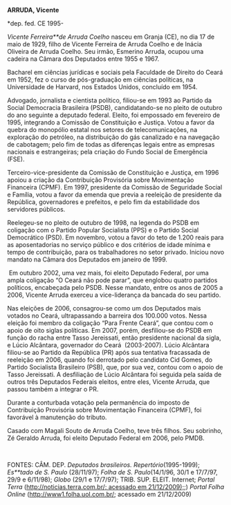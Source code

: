 **ARRUDA, Vicente**

\*dep. fed. CE 1995-

*Vicente Ferreira**de Arruda Coelho* nasceu em Granja (CE), no dia 17 de
maio de 1929, filho de Vicente Ferreira de Arruda Coelho e de Inácia
Oliveira de Arruda Coelho. Seu irmão, Esmerino Arruda, ocupou uma
cadeira na Câmara dos Deputados entre 1955 e 1967.

Bacharel em ciências jurídicas e sociais pela Faculdade de Direito do
Ceará em 1952, fez o curso de pós-graduação em ciências políticas, na
Universidade de Harvard, nos Estados Unidos, concluído em 1954.

Advogado, jornalista e cientista político, filiou-se em 1993 ao Partido
da Social Democracia Brasileira (PSDB), candidatando-se no pleito de
outubro do ano seguinte a deputado federal. Eleito, foi empossado em
fevereiro de 1995, integrando a Comissão de Constituição e Justiça.
Votou a favor da quebra do monopólio estatal nos setores de
telecomunicações, na exploração do petróleo, na distribuição do gás
canalizado e na navegação de cabotagem; pelo fim de todas as diferenças
legais entre as empresas nacionais e estrangeiras; pela criação do Fundo
Social de Emergência (FSE).

Terceiro-vice-presidente da Comissão de Constituição e Justiça, em 1996
apoiou a criação da Contribuição Provisória sobre Movimentação
Financeira (CPMF). Em 1997, presidente da Comissão de Seguridade Social
e Família, votou a favor da emenda que previa a reeleição de presidente
da República, governadores e prefeitos, e pelo fim da estabilidade dos
servidores públicos.

Reelegeu-se no pleito de outubro de 1998, na legenda do PSDB em
coligação com o Partido Popular Socialista (PPS) e o Partido Social
Democrático (PSD). Em novembro, votou a favor do teto de 1.200 reais
para as aposentadorias no serviço público e dos critérios de idade
mínima e tempo de contribuição, para os trabalhadores no setor privado.
Iniciou novo mandato na Câmara dos Deputados em janeiro de 1999.

 Em outubro 2002, uma vez mais, foi eleito Deputado Federal, por uma
ampla coligação “O Ceará não pode parar”, que englobou quatro partidos
políticos, encabeçada pelo PSDB. Nesse mandato, entre os anos de 2005 a
2006, Vicente Arruda exerceu a vice-liderança da bancada do seu partido.

Nas eleições de 2006, consagrou-se como um dos Deputados mais votados no
Ceará, ultrapassando a barreira dos 100.000 votos. Nessa eleição foi
membro da coligação “Para Frente Ceará”, que contou com o apoio de oito
siglas políticas. Em 2007, porém, desfiliou-se do PSDB em função do
racha entre Tasso Jereissati, então presidente nacional da sigla, e
Lúcio Alcântara, governador do Ceará  (2003-2007). Lúcio Alcântara
filiou-se ao Partido da República (PR) após sua tentativa fracassada de
reeleição em 2006, quando foi derrotado pelo candidato Cid Gomes, do
Partido Socialista Brasileiro (PSB), que, por sua vez, contou com o
apoio de Tasso Jereissati. A desfiliação de Lúcio Alcântara foi seguida
pela saída de outros três Deputados Federais eleitos, entre eles,
Vicente Arruda, que passou também a integrar o PR.

Durante a conturbada votação pela permanência do imposto de Contribuição
Provisória sobre Movimentação Financeira (CPMF), foi favorável à
manutenção do tributo.

Casado com Magali Souto de Arruda Coelho, teve três filhos. Seu
sobrinho, Zé Geraldo Arruda, foi eleito Deputado Federal em 2006, pelo
PMDB.

 

FONTES: CÂM. DEP. *Deputados brasileiros. Repertório*(1995-1999);
*Es**tado de S. Paulo* (28/11/97); *Folha de S. Paulo*(14/1/96, 30/1 e
17/7/97, 29/9 e 6/11/98); *Globo* (29/1 e 17/7/97); TRIB. SUP. ELEIT.
Internet; *Portal Terra* ([http://noticias.terra.com.br/; acessado em
21/12/2009);](http://noticias.terra.com.br/;%20acessado%20em%2021/12/2009);) *Portal
Folha Online* (http://www1.folha.uol.com.br/; acessado em 21/12/2009)

 

 
